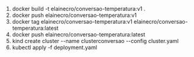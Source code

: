 1) docker build -t elainecro/conversao-temperatura:v1 .
2) docker push elainecro/conversao-temperatura:v1
3) docker tag elainecro/conversao-temperatura:v1 elainecro/conversao-temperatura:latest
4) docker push elainecro/conversao-temperatura:latest
5) kind create cluster --name clusterconversao --config cluster.yaml
6) kubectl apply -f deployment.yaml